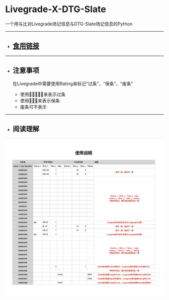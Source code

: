 # Livegrade-X-DTG-Slate

一个用与比对Livegrade场记信息与DTG-Slate场记信息的Python

---

- ## [食用链接](https://www.icloud.com/shortcuts/9efbba52180a42ec971afc7519c2946d)

---

+ ## 注意事项

   在Livegrade中需要使用Rating来标记“过条”，“保条”，“废条”

   - 使用🌟🌟🌟🌟🌟来表示过条
   - 使用🌟🌟🌟来表示保条
   - 废条可不表示

---

- ## 阅读理解

![Image.png](https://github.com/Ahua9527/Livegrade-X-DTG-Slate/blob/37e6422bc9fc1ebf201ad6e00a06247f40979b4f/Preview/SCR-20230928-cxqq.png)